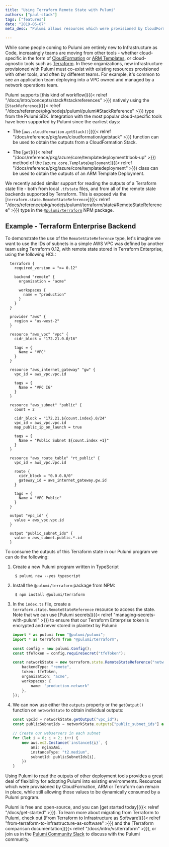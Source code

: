 ```yaml
---
title: "Using Terraform Remote State with Pulumi"
authors: ["paul-stack"]
tags: ["features"]
date: "2019-06-07"
meta_desc: "Pulumi allows resources which were provisioned by CloudFormation, ARM, or Terraform to remain, while allowing those resources to be consumed by Pulumi."

---
```


While some people coming to Pulumi are entirely new to Infrastructure as
Code, increasingly teams are moving from other tools - whether
cloud-specific in the form of
[CloudFormation](https://aws.amazon.com/cloudformation/) or
[ARM Templates](https://docs.microsoft.com/en-us/azure/azure-resource-manager/),
or cloud-agnostic tools such as [Terraform](https://terraform.io). In
these organizations, new infrastructure provisioned with Pulumi must
co-exist with existing resources provisioned with other tools, and often
by different teams. For example, it's common to see an application team
deploying into a VPC owned and managed by a network operations team.

Pulumi supports
[this kind of workflow]({{< relref "/docs/intro/concepts/stack#stackreferences" >}})
natively using the [`StackReference`]({{< relref "/docs/reference/pkg/nodejs/pulumi/pulumi#StackReference" >}})
type from the Pulumi SDK. Integration with the most popular
cloud-specific tools have been supported by Pulumi since the earliest
days:

- The [`aws.cloudformation.getStack()`]({{< relref "/docs/reference/pkg/aws/cloudformation/getstack" >}})
  function can be used to obtain the outputs from a CloudFormation
  Stack.

- The [`get`]({{< relref "/docs/reference/pkg/azure/core/templatedeployment#look-up" >}})
  method of the
  [`azure.core.TemplateDeployment`]({{< relref "/docs/reference/pkg/azure/core/templatedeployment" >}})
  class can be used to obtain the outputs of an ARM Template Deployment.

We recently added similar support for reading the outputs of a Terraform
state file - both from local `.tfstate` files, and from all of the
remote state backends supported by Terraform. This is exposed via the
[`terraform.state.RemoteStateReference`]({{< relref "/docs/reference/pkg/nodejs/pulumi/terraform/state#RemoteStateReference" >}}) type in the
[`@pulumi/terraform`](https://www.npmjs.com/package/@pulumi/terraform)
NPM package.
<!--more-->

## Example - Terraform Enterprise Backend

To demonstrate the use of the `RemoteStateReference` type, let's imagine
we want to use the IDs of subnets in a simple AWS VPC was defined by
another team using Terraform 0.12, with remote state stored in Terraform
Enterprise, using the following HCL:

```
  terraform {
    required_version = ">= 0.12"

    backend "remote" {
      organization = "acme"

      workspaces {
        name = "production"
      }
    }
  }

  provider "aws" {
    region = "us-west-2"
  }

  resource "aws_vpc" "vpc" {
    cidr_block = "172.21.0.0/16"

    tags = {
      Name = "VPC"
    }
  }

  resource "aws_internet_gateway" "gw" {
    vpc_id = aws_vpc.vpc.id

    tags = {
      Name = "VPC IG"
    }
  }

  resource "aws_subnet" "public" {
    count = 2

    cidr_block = "172.21.${count.index}.0/24"
    vpc_id = aws_vpc.vpc.id
    map_public_ip_on_launch = true

    tags = {
      Name = "Public Subnet ${count.index +1}"
    }
  }

  resource "aws_route_table" "rt_public" {
    vpc_id = aws_vpc.vpc.id

    route {
      cidr_block = "0.0.0.0/0"
      gateway_id = aws_internet_gateway.gw.id
    }

    tags = {
      Name = "VPC Public"
    }
  }

  output "vpc_id" {
    value = aws_vpc.vpc.id
  }

  output "public_subnet_ids" {
    value = aws_subnet.public.*.id
  }
```

To consume the outputs of this Terraform state in our Pulumi program we
can do the following:

1. Create a new Pulumi program written in TypeScript

        $ pulumi new --yes typescript

2. Install the `@pulumi/terraform` package from NPM:

        $ npm install @pulumi/terraform

3. In the `index.ts` file, create a
    `terraform.state.RemoteStateReference` resource to access the state.
    Note that we can use [Pulumi
    secrets]({{< relref "managing-secrets-with-pulumi" >}})
    to ensure that our Terraform Enterprise token is encrypted and never
    stored in plaintext by Pulumi:

    ```typescript
    import * as pulumi from "@pulumi/pulumi";
    import * as terraform from "@pulumi/terraform";

    const config = new pulumi.Config();
    const tfeToken = config.requireSecret("tfeToken");

    const networkState = new terraform.state.RemoteStateReference("network", {
        backendType: "remote",
        token: tfeToken,
        organization: "acme",
        workspaces: {
            name: "production-network"
        },
    });
    ```

4. We can now use either the `outputs` property or the `getOutput()`
    function on `networkState` to obtain individual outputs:

    ```typescript
    const vpcId = networkState.getOutput("vpc_id");
    const publicSubnetIds = networkState.outputs["public_subnet_ids"] as pulumi.Output<string[]>;

    // Create our webservers in each subnet
    for (let i = 0; i < 2; i++) {
        new aws.ec2.Instance(`instance${i}`, {
            ami: nginxAmi,
            instanceType: "t2.medium",
            subnetId: publicSubnetIds[i],
        })
    }
    ```

Using Pulumi to read the outputs of other deployment tools provides a
great deal of flexibility for adopting Pulumi into existing
environments. Resources which were provisioned by CloudFormation, ARM or
Terraform can remain in place, while still allowing those values to be
dynamically consumed by a Pulumi program.

Pulumi is free and open-source, and you can [get started today]({{< relref "/docs/get-started" >}}).
To learn more about migrating
from Terraform to Pulumi, check out
[From Terraform to Infrastructure as Software]({{< relref "from-terraform-to-infrastructure-as-software" >}})
and the [Terraform comparison documentation]({{< relref "/docs/intro/vs/terraform" >}}), or join us in
the [Pulumi Community Slack](https://slack.pulumi.com/) to discuss with
the Pulumi community.
